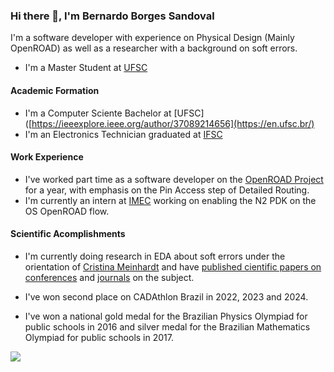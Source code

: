### Hi there 👋, I'm Bernardo Borges Sandoval

I'm a software developer with experience on Physical Design (Mainly OpenROAD) as well as a researcher with a background on soft errors.

- I'm a Master Student at [UFSC](https://ieeexplore.ieee.org/author/37089214656)

#### Academic Formation
- I'm a Computer Sciente Bachelor at [UFSC]([https://ieeexplore.ieee.org/author/37089214656](https://en.ufsc.br/)
- I'm an Electronics Technician graduated at [IFSC](https://www.ifsc.edu.br/)

#### Work Experience
- I've worked part time as a software developer on the [OpenROAD Project](https://github.com/The-OpenROAD-Project) for a year, with emphasis on the Pin Access step of Detailed Routing.
- I'm currently an intern at [IMEC](https://www.imec-int.com/en) working on enabling the N2 PDK on the OS OpenROAD flow.

#### Scientific Acomplishments
- I'm currently doing research in EDA about soft errors under the orientation of [Cristina Meinhardt](https://scholar.google.com/citations?user=nSxMVPkAAAAJ&hl=en&oi=ao) and have [published cientific papers on conferences](https://ieeexplore.ieee.org/author/37089214656) and [journals](https://www.mdpi.com/2079-9292/14/15/3131) on the subject.

- I've won second place on CADAthlon Brazil in 2022, 2023 and 2024.

- I've won a national gold medal for the Brazilian Physics Olympiad for public schools in 2016 and silver medal for the Brazilian Mathematics Olympiad for public schools in 2017.

<a href="https://github.com/anuraghazra/github-readme-stats">
  <img align="center" src="https://github-readme-stats.vercel.app/api/top-langs/?username=bnmfw&layout=compact&theme=city_lights" />
</a>
